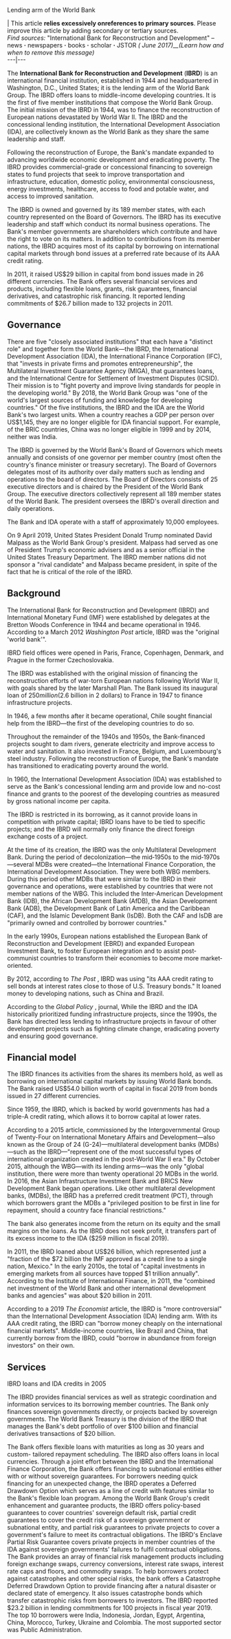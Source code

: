 Lending arm of the World Bank

| This article **relies excessively onreferences to primary sources**. Please
improve this article by adding secondary or tertiary sources.  
_Find sources:_ "International Bank for Reconstruction and Development" – news
**·** newspapers **·** books **·** scholar **·** JSTOR _( June 2017)__(Learn
how and when to remove this message)_  
---|---  
  
The **International Bank for Reconstruction and Development** (**IBRD**) is an
international financial institution, established in 1944 and headquartered in
Washington, D.C., United States; it is the lending arm of the World Bank
Group. The IBRD offers loans to middle-income developing countries. It is the
first of five member institutions that compose the World Bank Group. The
initial mission of the IBRD in 1944, was to finance the reconstruction of
European nations devastated by World War II. The IBRD and the concessional
lending institution, the International Development Association (IDA), are
collectively known as the World Bank as they share the same leadership and
staff.

Following the reconstruction of Europe, the Bank's mandate expanded to
advancing worldwide economic development and eradicating poverty. The IBRD
provides commercial-grade or concessional financing to sovereign states to
fund projects that seek to improve transportation and infrastructure,
education, domestic policy, environmental consciousness, energy investments,
healthcare, access to food and potable water, and access to improved
sanitation.

The IBRD is owned and governed by its 189 member states, with each country
represented on the Board of Governors. The IBRD has its executive leadership
and staff which conduct its normal business operations. The Bank's member
governments are shareholders which contribute and have the right to vote on
its matters. In addition to contributions from its member nations, the IBRD
acquires most of its capital by borrowing on international capital markets
through bond issues at a preferred rate because of its AAA credit rating.

In 2011, it raised US$29 billion in capital from bond issues made in 26
different currencies. The Bank offers several financial services and products,
including flexible loans, grants, risk guarantees, financial derivatives, and
catastrophic risk financing. It reported lending commitments of $26.7 billion
made to 132 projects in 2011.

## Governance

There are five "closely associated institutions" that each have a "distinct
role" and together form the World Bank—the IBRD, the International Development
Association (IDA), the International Finance Corporation (IFC), that "invests
in private firms and promotes entrepreneurship", the Multilateral Investment
Guarantee Agency (MIGA), that guarantees loans, and the International Centre
for Settlement of Investment Disputes (ICSID). Their mission is to "fight
poverty and improve living standards for people in the developing world." By
2018, the World Bank Group was "one of the world's largest sources of funding
and knowledge for developing countries." Of the five institutions, the IBRD
and the IDA are the World Bank's two largest units. When a country reaches a
GDP per person over US$1,145, they are no longer eligible for IDA financial
support. For example, of the BRIC countries, China was no longer eligible in
1999 and by 2014, neither was India.

The IBRD is governed by the World Bank's Board of Governors which meets
annually and consists of one governor per member country (most often the
country's finance minister or treasury secretary). The Board of Governors
delegates most of its authority over daily matters such as lending and
operations to the board of directors. The Board of Directors consists of 25
executive directors and is chaired by the President of the World Bank Group.
The executive directors collectively represent all 189 member states of the
World Bank. The president oversees the IBRD's overall direction and daily
operations.

The Bank and IDA operate with a staff of approximately 10,000 employees.

On 9 April 2019, United States President Donald Trump nominated David Malpass
as the World Bank Group's president. Malpass had served as one of President
Trump's economic advisers and as a senior official in the United States
Treasury Department. The IBRD member nations did not sponsor a "rival
candidate" and Malpass became president, in spite of the fact that he is
critical of the role of the IBRD.

## Background

The International Bank for Reconstruction and Development (IBRD) and
International Monetary Fund (IMF) were established by delegates at the Bretton
Woods Conference in 1944 and became operational in 1946. According to a March
2012 _Washington Post_ article, IBRD was the "original 'world bank'".

IBRD field offices were opened in Paris, France, Copenhagen, Denmark, and
Prague in the former Czechoslovakia.

The IBRD was established with the original mission of financing the
reconstruction efforts of war-torn European nations following World War II,
with goals shared by the later Marshall Plan. The Bank issued its inaugural
loan of $250 million ($2.6 billion in 2 dollars) to France in 1947 to finance
infrastructure projects.

In 1946, a few months after it became operational, Chile sought financial help
from the IBRD—the first of the developing countries to do so.

Throughout the remainder of the 1940s and 1950s, the Bank-financed projects
sought to dam rivers, generate electricity and improve access to water and
sanitation. It also invested in France, Belgium, and Luxembourg's steel
industry. Following the reconstruction of Europe, the Bank's mandate has
transitioned to eradicating poverty around the world.

In 1960, the International Development Association (IDA) was established to
serve as the Bank's concessional lending arm and provide low and no-cost
finance and grants to the poorest of the developing countries as measured by
gross national income per capita.

The IBRD is restricted in its borrowing, as it cannot provide loans in
competition with private capital; IBRD loans have to be tied to specific
projects; and the IBRD will normally only finance the direct foreign exchange
costs of a project.

At the time of its creation, the IBRD was the only Multilateral Development
Bank. During the period of decolonization—the mid‐1950s to the
mid‐1970s—several MDBs were created—the International Finance Corporation, the
International Development Association. They were both WBG members. During this
period other MDBs that were similar to the IBRD in their governance and
operations, were established by countries that were not member nations of the
WBG. This included the Inter‐American Development Bank (IDB), the African
Development Bank (AfDB), the Asian Development Bank (ADB), the Development
Bank of Latin America and the Caribbean (CAF), and the Islamic Development
Bank (IsDB). Both the CAF and IsDB are "primarily owned and controlled by
borrower countries."

In the early 1990s, European nations established the European Bank of
Reconstruction and Development (EBRD) and expanded European Investment Bank,
to foster European integration and to assist post‐communist countries to
transform their economies to become more market‐oriented.

By 2012, according to _The Post_ , IBRD was using "its AAA credit rating to
sell bonds at interest rates close to those of U.S. Treasury bonds." It loaned
money to developing nations, such as China and Brazil.

According to the _Global Policy_ , journal, While the IBRD and the IDA
historically prioritized funding infrastructure projects, since the 1990s, the
Bank has directed less lending to infrastructure projects in favour of other
development projects such as fighting climate change, eradicating poverty and
ensuring good governance.

## Financial model

The IBRD finances its activities from the shares its members hold, as well as
borrowing on international capital markets by issuing World Bank bonds. The
Bank raised US$54.0 billion worth of capital in fiscal 2019 from bonds issued
in 27 different currencies.

Since 1959, the IBRD, which is backed by world governments has had a triple-A
credit rating, which allows it to borrow capital at lower rates.

According to a 2015 article, commissioned by the Intergovernmental Group of
Twenty-Four on International Monetary Affairs and Development—also known as
the Group of 24 (G-24)—multilateral development banks (MDBs)—such as the
IBRD—"represent one of the most successful types of international organization
created in the post-World War II era." By October 2015, although the WBG—with
its lending arms—was the only "global institution, there were more than twenty
operational 20 MDBs in the world. In 2016, the Asian Infrastructure Investment
Bank and BRICS New Development Bank began operations. Like other multilateral
development banks, (MDBs), the IBRD has a preferred credit treatment (PCT),
through which borrowers grant the MDBs a "privileged position to be first in
line for repayment, should a country face financial restrictions."

The bank also generates income from the return on its equity and the small
margins on the loans. As the IBRD does not seek profit, it transfers part of
its excess income to the IDA ($259 million in fiscal 2019).

In 2011, the IBRD loaned about US$26 billion, which represented just a
"fraction of the $72 billion the IMF approved as a credit line to a single
nation, Mexico." In the early 2010s, the total of "capital investments in
emerging markets from all sources have topped $1 trillion annually". According
to the Institute of International Finance, in 2011, the "combined net
investment of the World Bank and other international development banks and
agencies" was about $20 billion in 2011.

According to a 2019 _The Economist_ article, the IBRD is "more controversial"
than the International Development Association (IDA) lending arm. With its AAA
credit rating, the IBRD can "borrow money cheaply on the international
financial markets". Middle-income countries, like Brazil and China, that
currently borrow from the IBRD, could "borrow in abundance from foreign
investors" on their own.

## Services

IBRD loans and IDA credits in 2005

The IBRD provides financial services as well as strategic coordination and
information services to its borrowing member countries. The Bank only finances
sovereign governments directly, or projects backed by sovereign governments.
The World Bank Treasury is the division of the IBRD that manages the Bank's
debt portfolio of over $100 billion and financial derivatives transactions of
$20 billion.

The Bank offers flexible loans with maturities as long as 30 years and custom-
tailored repayment scheduling. The IBRD also offers loans in local currencies.
Through a joint effort between the IBRD and the International Finance
Corporation, the Bank offers financing to subnational entities either with or
without sovereign guarantees. For borrowers needing quick financing for an
unexpected change, the IBRD operates a Deferred Drawdown Option which serves
as a line of credit with features similar to the Bank's flexible loan program.
Among the World Bank Group's credit enhancement and guarantee products, the
IBRD offers policy-based guarantees to cover countries' sovereign default
risk, partial credit guarantees to cover the credit risk of a sovereign
government or subnational entity, and partial risk guarantees to private
projects to cover a government's failure to meet its contractual obligations.
The IBRD's Enclave Partial Risk Guarantee covers private projects in member
countries of the IDA against sovereign governments' failures to fulfil
contractual obligations. The Bank provides an array of financial risk
management products including foreign exchange swaps, currency conversions,
interest rate swaps, interest rate caps and floors, and commodity swaps. To
help borrowers protect against catastrophes and other special risks, the bank
offers a Catastrophe Deferred Drawdown Option to provide financing after a
natural disaster or declared state of emergency. It also issues catastrophe
bonds which transfer catastrophic risks from borrowers to investors. The IBRD
reported $23.2 billion in lending commitments for 100 projects in fiscal year
2019. The top 10 borrowers were India, Indonesia, Jordan, Egypt, Argentina,
China, Morocco, Turkey, Ukraine and Colombia. The most supported sector was
Public Administration.